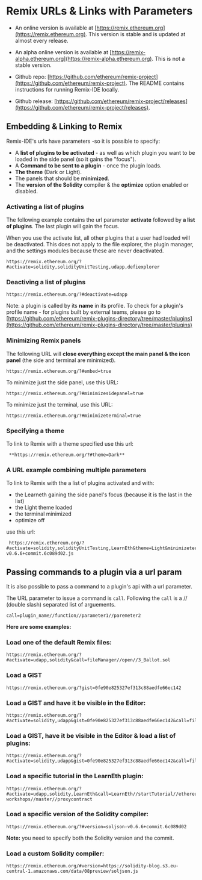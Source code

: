 Remix URLs & Links with Parameters
==================================

- An online version is available at [https://remix.ethereum.org](https://remix.ethereum.org). This version is stable and is updated at almost every release.
- An alpha online version is available at [https://remix-alpha.ethereum.org](https://remix-alpha.ethereum.org). This is not a stable version.

- Github repo: [https://github.com/ethereum/remix-project](https://github.com/ethereum/remix-project). The README contains instructions for running Remix-IDE locally.

- Github release: [https://github.com/ethereum/remix-project/releases](https://github.com/ethereum/remix-project/releases). 


## Embedding & Linking to Remix

Remix-IDE's urls have parameters -so it is possible to specify:
* A **list of plugins to be activated** - as well as which plugin you want to be loaded in the side panel (so it gains the "focus").
* A **Command to be sent to a plugin** - once the plugin loads.
* **The theme** (Dark or Light). 
* The panels that should be **minimized**.
* The **version of the Solidity** compiler & the **optimize** option enabled or disabled.

### Activating a list of plugins
The following example contains the url parameter **activate** followed by **a list of plugins**. The last plugin will gain the focus.  

When you use the activate list, all other plugins that a user had loaded will be deactivated.  This does not apply to the file explorer, the plugin manager, and the settings modules because these are never deactivated.

```
https://remix.ethereum.org/?#activate=solidity,solidityUnitTesting,udapp,defiexplorer
```

### Deactiving a list of plugins
```
https://remix.ethereum.org/?#deactivate=udapp
```

Note: a plugin is called by its **name** in its profile.  To check for a plugin's profile name - for plugins built by external teams, please go to [https://github.com/ethereum/remix-plugins-directory/tree/master/plugins](https://github.com/ethereum/remix-plugins-directory/tree/master/plugins)

### Minimizing Remix panels

The following URL will **close everything except the main panel & the icon panel** (the side and terminal are minimized).
```
https://remix.ethereum.org/?#embed=true
```

To minimize just the side panel, use this URL:
```
https://remix.ethereum.org/?#minimizesidepanel=true
```

To minimize just the terminal, use this URL:
```
https://remix.ethereum.org/?#minimizeterminal=true
```

### Specifying a theme
To link to Remix with a theme specified use this url:
```
 **https://remix.ethereum.org/?#theme=Dark**
```

### A URL example combining multiple parameters
To link to Remix with the a list of plugins activated and with:

 * the Learneth gaining the side panel's focus (because it is the last in the list)
 * the Light theme loaded 
 * the terminal minimized
 * optimize off

 use this url:
```
 https://remix.ethereum.org/?#activate=solidity,solidityUnitTesting,LearnEth&theme=Light&minimizeterminal=true&optimize=false&evmVersion=null&version=soljson-v0.6.6+commit.6c089d02.js
```

## Passing commands to a plugin via a url param
It is also possible to pass a command to a plugin's api with a url parameter. 

The URL parameter to issue a command is `call`.  Following the `call` is a // (double slash) separated list of arguements.

```
call=plugin_name//function//parameter1//paremeter2
```

**Here are some examples:**

### Load one of the default Remix files:
```
https://remix.ethereum.org/?#activate=udapp,solidity&call=fileManager//open//3_Ballot.sol
```

### Load a GIST
```
https://remix.ethereum.org/?gist=0fe90e825327ef313c88aedfe66ec142
```

### Load a GIST and have it be visible in the Editor:
```
https://remix.ethereum.org/?#activate=solidity,udapp&gist=0fe90e825327ef313c88aedfe66ec142&call=fileManager//open//browser/gists/0fe90e825327ef313c88aedfe66ec142/gridMix4.sol
```

### Load a GIST, have it be visible in the Editor & load a list of plugins:
```
https://remix.ethereum.org/?#activate=solidity,udapp&gist=0fe90e825327ef313c88aedfe66ec142&call=fileManager//open//browser/gists/0fe90e825327ef313c88aedfe66ec142/gridMix4.sol 
```

### Load a specific tutorial in the **LearnEth** plugin:
```
https://remix.ethereum.org/?#activate=udapp,solidity,LearnEth&call=LearnEth//startTutorial//ethereum/remix-workshops//master//proxycontract
```

### Load a specific version of the Solidity compiler:
```
https://remix.ethereum.org/?#version=soljson-v0.6.6+commit.6c089d02
```
**Note:** you need to specify both the Solidity version and the commit.

### Load a custom Solidity compiler:
```
https://remix.ethereum.org/#version=https://solidity-blog.s3.eu-central-1.amazonaws.com/data/08preview/soljson.js
```
